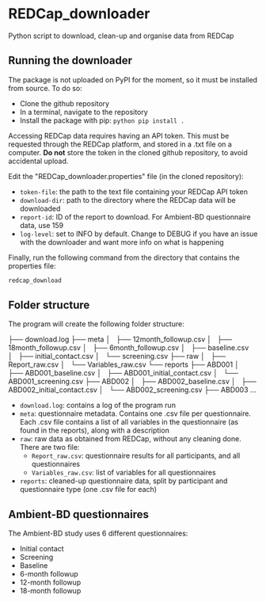 # REDCap_downloader

Python script to download, clean-up and organise data from REDCap

## Running the downloader

The package is not uploaded on PyPI for the moment, so it must be installed from source. To do so:

- Clone the github repository
- In a terminal, navigate to the repository
- Install the package with pip: `python pip install .`

Accessing REDCap data requires having an API token. This must be requested through the REDCap platform, and stored in a .txt file on a computer. **Do not** store the token in the cloned github repository, to avoid accidental upload.

Edit the "REDCap_downloader.properties" file (in the cloned repository):

- `token-file`: the path to the text file containing your REDCap API token
- `download-dir`: path to the directory where the REDCap data will be downloaded
- `report-id`: ID of the report to download. For Ambient-BD questionnaire data, use 159
- `log-level`: set to INFO by default. Change to DEBUG if you have an issue with the downloader and want more info on what is happening

Finally, run the following command from the directory that contains the properties file:

```bash
redcap_download
```

## Folder structure

The program will create the following folder structure:

├── download.log
├── meta
│   ├── 12month_followup.csv
│   ├── 18month_followup.csv
│   ├── 6month_followup.csv
│   ├── baseline.csv
│   ├── initial_contact.csv
│   └── screening.csv
├── raw
│   ├── Report_raw.csv
│   └── Variables_raw.csv
└── reports
    ├── ABD001
    │   ├── ABD001_baseline.csv
    │   ├── ABD001_initial_contact.csv
    │   └── ABD001_screening.csv
    ├── ABD002
    │   ├── ABD002_baseline.csv
    │   ├── ABD002_initial_contact.csv
    │   └── ABD002_screening.csv
    ├── ABD003
    ...

- `download.log`: contains a log of the program run
- `meta`: questionnaire metadata. Contains one .csv file per questionnaire. Each .csv file contains a list of all variables in the questionnaire (as found in the reports), along with a description
- `raw`: raw data as obtained from REDCap, without any cleaning done. There are two file:
  - `Report_raw.csv`: questionnaire results for all participants, and all questionnaires
  - `Variables_raw.csv`: list of variables for all questionnaires
- `reports`: cleaned-up questionnaire data, split by participant and questionnaire type (one .csv file for each)

## Ambient-BD questionnaires

The Ambient-BD study uses 6 different questionnaires:

- Initial contact
- Screening
- Baseline
- 6-month followup
- 12-month followup
- 18-month followup
